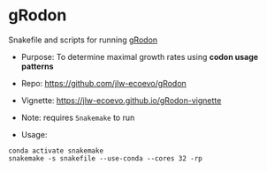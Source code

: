 # gRodon
Snakefile and scripts for running [gRodon](https://www.pnas.org/content/118/12/e2016810118.short?rss=1)
- Purpose: To determine maximal growth rates using **codon usage patterns**
- Repo: https://github.com/jlw-ecoevo/gRodon
- Vignette: https://jlw-ecoevo.github.io/gRodon-vignette

- Note: requires `Snakemake` to run
- Usage: 
```
conda activate snakemake
snakemake -s snakefile --use-conda --cores 32 -rp
```
